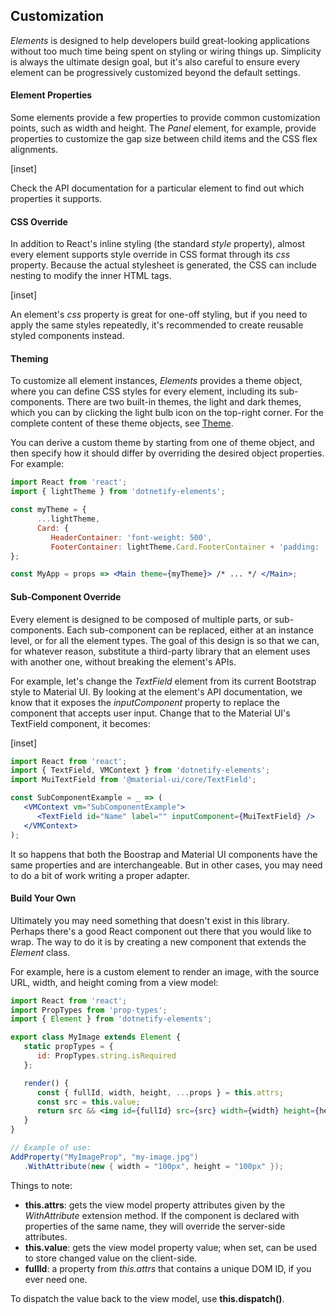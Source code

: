 ﻿## Customization

_Elements_ is designed to help developers build great-looking applications without too much time being spent on styling or wiring things up.  Simplicity is always the ultimate design goal, but it's also careful to ensure every element can be progressively customized beyond the default settings.  

#### Element Properties

Some elements provide a few properties to provide common customization points, such as width and height.  The _Panel_ element, for example, provide properties to customize the gap size between child items and the CSS flex alignments.

[inset]

Check the API documentation for a particular element to find out which properties it supports.

#### CSS Override

In addition to React's inline styling (the standard _style_ property), almost every element supports style override in CSS format through its _css_ property.  Because the actual stylesheet is generated, the CSS can include nesting to modify the inner HTML tags.

[inset]
<br/>

An element's _css_ property is great for one-off styling, but if you need to apply the same styles repeatedly, it's recommended to create reusable styled components instead.

#### Theming

To customize all element instances, _Elements_ provides a theme object, where you can define CSS styles for every element, including its sub-components. There are two built-in themes, the light and dark themes, which you can by clicking the light bulb icon on the top-right corner.  For the complete content of these theme objects, see [Theme](layout/theme).  

You can derive a custom theme by starting from one of theme object, and then specify how it should differ by overriding the desired object properties.  For example:

```jsx
import React from 'react';
import { lightTheme } from 'dotnetify-elements';

const myTheme = {
      ...lightTheme,
      Card: {
         HeaderContainer: 'font-weight: 500',
         FooterContainer: lightTheme.Card.FooterContainer + 'padding: .5rem'
};

const MyApp = props => <Main theme={myTheme}> /* ... */ </Main>;
```

#### Sub-Component Override

Every element is designed to be composed of multiple parts, or sub-components.  Each sub-component can be replaced, either at an instance level, or for all the element types.  The goal of this design is so that we can, for whatever reason, substitute a third-party library that an element uses with another one, without breaking the element's APIs.

For example, let's change the _TextField_ element from its current Bootstrap style to Material UI.  By looking at the element's API documentation, we know that it exposes the _inputComponent_ property to replace the component that accepts user input.  Change that to the Material UI's TextField component, it becomes:

[inset]
<br/>

```jsx
import React from 'react';
import { TextField, VMContext } from 'dotnetify-elements';
import MuiTextField from '@material-ui/core/TextField';

const SubComponentExample = _ => (
   <VMContext vm="SubComponentExample">
      <TextField id="Name" label="" inputComponent={MuiTextField} />
   </VMContext>
);
```

It so happens that both the Boostrap and Material UI components have the same properties and are interchangeable.  But in other cases, you may need to do a bit of work writing a proper adapter.

#### Build Your Own

Ultimately you may need something that doesn't exist in this library.  Perhaps there's a good React component out there that you would like to wrap.  The way to do it is by creating a new component that extends the _Element_ class.  

For example, here is a custom element to render an image, with the source URL, width, and height coming from a view model:

```jsx
import React from 'react';
import PropTypes from 'prop-types';
import { Element } from 'dotnetify-elements';

export class MyImage extends Element {
   static propTypes = {
      id: PropTypes.string.isRequired
   };

   render() {
      const { fullId, width, height, ...props } = this.attrs;
      const src = this.value;
      return src && <img id={fullId} src={src} width={width} height={height} {...props} />;
   }
}
```
```csharp
// Example of use:
AddProperty("MyImageProp", "my-image.jpg")
   .WithAttribute(new { width = "100px", height = "100px" });
```

Things to note:
- __this.attrs__: gets the view model property attributes given by the _WithAttribute_ extension method. If the component is declared with properties of the same name, they will override the server-side attributes.
- __this.value__: gets the view model property value; when set, can be used to store changed value on the client-side.
- __fullId__: a property from _this.attrs_ that contains a unique DOM ID, if you ever need one.

To dispatch the value back to the view model, use __this.dispatch()__. 


